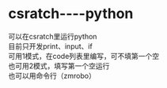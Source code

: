 # csratch----python
可以在csratch里运行python    
目前只开发print、input、if    
可用1模式，在code列表里编写，可不填第一个空   
也可用2模式，填写第一个空运行    
也可以用命令行（zmrobo）       

